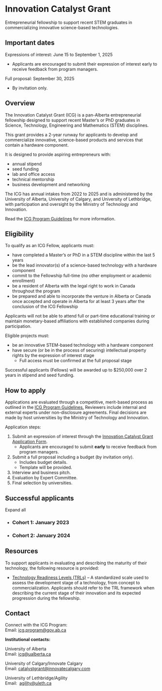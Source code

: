 # Innovation Catalyst Grant

Entrepreneurial fellowship to support recent STEM graduates in commercializing innovative science-based technologies.

## Important dates

Expressions of interest: June 15 to September 1, 2025
- Applicants are encouraged to submit their expression of interest early to receive feedback from program managers.

Full proposal: September 30, 2025
- By invitation only.

## Overview
The Innovation Catalyst Grant (ICG) is a pan-Alberta entrepreneurial fellowship designed to support recent Master’s or PhD graduates in Science, Technology, Engineering and Mathematics (STEM) disciplines.

This grant provides a 2-year runway for applicants to develop and commercialize innovative, science-based products and services that contain a hardware component.

It is designed to provide aspiring entrepreneurs with:
- annual stipend
- seed funding
- lab and office access
- technical mentorship
- business development and networking

The ICG has annual intakes from 2022 to 2025 and is administered by the University of Alberta, University of Calgary, and University of Lethbridge, with participation and oversight by the Ministry of Technology and Innovation.

Read the [ICG Program Guidelines](https://open.alberta.ca/publications/innovation-catalyst-grant-program-guidelines) for more information.

## Eligibility

To qualify as an ICG Fellow, applicants must:
- have completed a Master’s or PhD in a STEM discipline within the last 5 years
- be the lead innovator(s) of a science-based technology with a hardware component
- commit to the Fellowship full-time (no other employment or academic enrollment)
- be a resident of Alberta with the legal right to work in Canada throughout the program
- be prepared and able to incorporate the venture in Alberta or Canada once accepted and operate in Alberta for at least 3 years after the conclusion of the ICG Fellowship

Applicants will not be able to attend full or part-time educational training or maintain monetary-based affiliations with established companies during participation.

Eligible projects must:

- be an innovative STEM-based technology with a hardware component
- have secure (or be in the process of securing) intellectual property rights by the expression of interest stage
    - Full access must be confirmed at the full proposal stage

Successful applicants (Fellows) will be awarded up to $250,000 over 2 years in stipend and seed funding.

## How to apply
Applications are evaluated through a competitive, merit-based process as outlined in the [ICG Program Guidelines.](https://open.alberta.ca/publications/innovation-catalyst-grant-program-guidelines) Reviewers include internal and external experts under non-disclosure agreements. Final decisions are made by host universities by the Ministry of Technology and Innovation.

Application steps:
1. Submit an expression of interest through the [Innovation Catalyst Grant Application Form](https://airtable.com/appUmRDBSgZdXAn9I/pagm7z7HeE6CuI4sJ/form).
    - Applicants are encouraged to submit **early** to receive feedback from program managers.
2. Submit a full proposal including a budget (by invitation only).
    - Includes budget details.
    - Template will be provided.
3. Interview and business pitch.
4. Evaluation by Expert Committee.
5. Final selection by universities.

## Successful applicants

Expand all

- ### Cohort 1: January 2023
    
- ### Cohort 2: January 2024
    

## Resources

To support applicants in evaluating and describing the maturity of their technology, the following resource is provided:

- [Technology Readiness Levels (TRLs)](https://albertainnovates.ca/wp-content/uploads/2018/05/Technology-Readiness-Levels.pdf) – A standardized scale used to assess the development stage of a technology, from concept to commercialization. Applicants should refer to the TRL framework when describing the current stage of their innovation and its expected progression during the fellowship.

## Contact

Connect with the ICG Program:  
Email: [icg.program@gov.ab.ca](mailto:icg.program@gov.ab.ca)

**Institutional contacts:**

University of Alberta  
Email: [icg@ualberta.ca](mailto:icg@ualberta.ca)

University of Calgary/Innovate Calgary  
Email: [catalystgrant@innovatecalgary.com](mailto:catalystgrant@innovatecalgary.com)

University of Lethbridge/Agility  
Email:  [agility@uleth.ca](mailto:agility@uleth.ca)